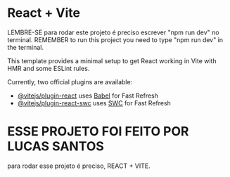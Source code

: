 # React + Vite

LEMBRE-SE para rodar este projeto é preciso escrever "npm run dev" no terminal.
REMEMBER to run this project you need to type "npm run dev" in the terminal.




This template provides a minimal setup to get React working in Vite with HMR and some ESLint rules.

Currently, two official plugins are available:

- [@vitejs/plugin-react](https://github.com/vitejs/vite-plugin-react/blob/main/packages/plugin-react/README.md) uses [Babel](https://babeljs.io/) for Fast Refresh
- [@vitejs/plugin-react-swc](https://github.com/vitejs/vite-plugin-react-swc) uses [SWC](https://swc.rs/) for Fast Refresh


# ESSE PROJETO FOI FEITO POR LUCAS SANTOS

para rodar esse projeto é preciso, REACT + VITE.
